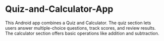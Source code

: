# Quiz-and-Calculator-App
This Android app combines a Quiz and Calculator. The quiz section lets users answer multiple-choice questions, track scores, and review results. The calculator section offers basic operations like addition and subtraction.
